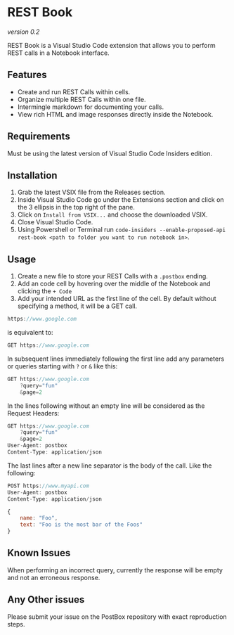 # REST Book
_version 0.2_

REST Book is a Visual Studio Code extension that allows you to perform REST calls in a Notebook interface.

## Features

- Create and run REST Calls within cells.
- Organize multiple REST Calls within one file.
- Intermingle markdown for documenting your calls.
- View rich HTML and image responses directly inside the Notebook.

## Requirements

Must be using the latest version of Visual Studio Code Insiders edition.

## Installation

1. Grab the latest VSIX file from the Releases section. 
1. Inside Visual Studio Code go under the Extensions section and click on the 3 ellipsis in the top right of the pane.
1. Click on `Install from VSIX...` and choose the downloaded VSIX.  
1. Close Visual Studio Code.
1. Using Powershell or Terminal run `code-insiders --enable-proposed-api rest-book <path to folder you want to run notebook in>`.


## Usage
1. Create a new file to store your REST Calls with a `.postbox` ending.
1. Add an code cell by hovering over the middle of the Notebook and clicking the `+ Code`
1. Add your intended URL as the first line of the cell. By default without specifying a method, it will be a GET call.

```javascript
https://www.google.com
```

is equivalent to:

```javascript
GET https://www.google.com
```

In subsequent lines immediately following the first line add any parameters or queries starting with `?` or `&` like this:

```javascript
GET https://www.google.com
    ?query="fun"
    &page=2
```

In the lines following without an empty line will be considered as the Request Headers:

```javascript
GET https://www.google.com
    ?query="fun"
    &page=2
User-Agent: postbox
Content-Type: application/json 
```

The last lines after a new line separator is the body of the call. Like the following:

```javascript
POST https://www.myapi.com
User-Agent: postbox
Content-Type: application/json 

{
    name: "Foo",
    text: "Foo is the most bar of the Foos" 
}
```

## Known Issues

When performing an incorrect query, currently the response will be empty and not an erroneous response.

## Any Other issues

Please submit your issue on the PostBox repository with exact reproduction steps.
